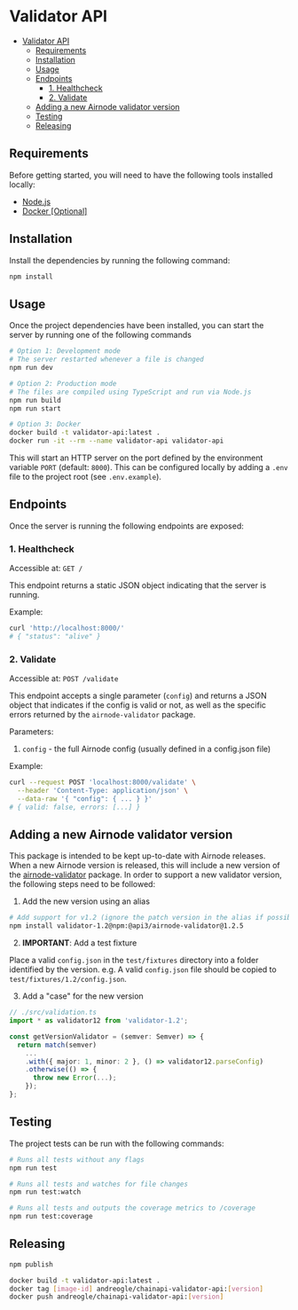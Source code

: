 # Validator API

- [Validator API](#validator-api)
  - [Requirements](#requirements)
  - [Installation](#installation)
  - [Usage](#usage)
  - [Endpoints](#endpoints)
    - [1. Healthcheck](#1-healthcheck)
    - [2. Validate](#2-validate)
  - [Adding a new Airnode validator version](#adding-a-new-airnode-validator-version)
  - [Testing](#testing)
  - [Releasing](#releasing)

## Requirements

Before getting started, you will need to have the following tools installed locally:

- [Node.js](https://github.com/nvm-sh/nvm)
- [Docker [Optional]](https://www.docker.com/)

## Installation

Install the dependencies by running the following command:

```sh
npm install
```

## Usage

Once the project dependencies have been installed, you can start the server by running one of the following commands

```sh
# Option 1: Development mode
# The server restarted whenever a file is changed
npm run dev

# Option 2: Production mode
# The files are compiled using TypeScript and run via Node.js
npm run build
npm run start

# Option 3: Docker
docker build -t validator-api:latest .
docker run -it --rm --name validator-api validator-api
```

This will start an HTTP server on the port defined by the environment variable `PORT` (default: `8000`). This can be configured locally by adding a `.env` file to the project root (see `.env.example`).

## Endpoints

Once the server is running the following endpoints are exposed:

### 1. Healthcheck

Accessible at: `GET /`

This endpoint returns a static JSON object indicating that the server is running.

Example:

```sh
curl 'http://localhost:8000/'
# { "status": "alive" }
```

### 2. Validate

Accessible at: `POST /validate`

This endpoint accepts a single parameter (`config`) and returns a JSON object that indicates if the config is valid or not, as well as the specific errors returned by the `airnode-validator` package.

Parameters:

1. `config` - the full Airnode config (usually defined in a config.json file)

Example:

```sh
curl --request POST 'localhost:8000/validate' \
  --header 'Content-Type: application/json' \
  --data-raw '{ "config": { ... } }'
# { valid: false, errors: [...] }
```

## Adding a new Airnode validator version

This package is intended to be kept up-to-date with Airnode releases. When a new Airnode version is released, this will include a new version of the [airnode-validator](https://www.npmjs.com/package/@api3/airnode-validator) package. In order to support a new validator version, the following steps need to be followed:

1. Add the new version using an alias

```sh
# Add support for v1.2 (ignore the patch version in the alias if possible)
npm install validator-1.2@npm:@api3/airnode-validator@1.2.5
```

2. **IMPORTANT**: Add a test fixture

Place a valid `config.json` in the `test/fixtures` directory into a folder identified by the version. e.g. A valid `config.json` file should be copied to `test/fixtures/1.2/config.json`.

3. Add a "case" for the new version

```ts
// ./src/validation.ts
import * as validator12 from 'validator-1.2';

const getVersionValidator = (semver: Semver) => {
  return match(semver)
    ...
    .with({ major: 1, minor: 2 }, () => validator12.parseConfig)
    .otherwise(() => {
      throw new Error(...);
    });
};
```

## Testing

The project tests can be run with the following commands:

```sh
# Runs all tests without any flags
npm run test

# Runs all tests and watches for file changes
npm run test:watch

# Runs all tests and outputs the coverage metrics to /coverage
npm run test:coverage
```

## Releasing

```sh
npm publish

docker build -t validator-api:latest .
docker tag [image-id] andreogle/chainapi-validator-api:[version]
docker push andreogle/chainapi-validator-api:[version]
```
